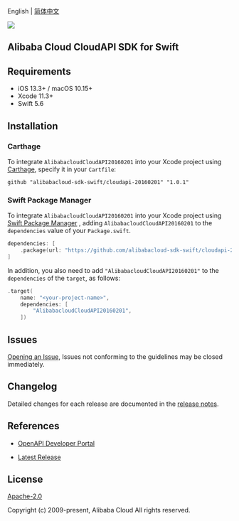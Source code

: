 English | [简体中文](README-CN.md)

![](https://aliyunsdk-pages.alicdn.com/icons/AlibabaCloud.svg)

## Alibaba Cloud CloudAPI SDK for Swift

## Requirements

- iOS 13.3+ / macOS 10.15+
- Xcode 11.3+
- Swift 5.6

## Installation

### Carthage

To integrate `AlibabacloudCloudAPI20160201` into your Xcode project using [Carthage](https://github.com/Carthage/Carthage), specify it in your `Cartfile`:

```ogdl
github "alibabacloud-sdk-swift/cloudapi-20160201" "1.0.1"
```

### Swift Package Manager

To integrate `AlibabacloudCloudAPI20160201` into your Xcode project using [Swift Package Manager](https://swift.org/package-manager/) , adding `AlibabacloudCloudAPI20160201` to the `dependencies` value of your `Package.swift`.

```swift
dependencies: [
    .package(url: "https://github.com/alibabacloud-sdk-swift/cloudapi-20160201.git", from: "1.0.1")
]
```

In addition, you also need to add `"AlibabacloudCloudAPI20160201"` to the `dependencies` of the `target`, as follows:

```swift
.target(
    name: "<your-project-name>",
    dependencies: [
        "AlibabacloudCloudAPI20160201",
    ])
```

## Issues

[Opening an Issue](https://github.com/alibabacloud-sdk-swift/cloudapi-20160201/issues/new), Issues not conforming to the guidelines may be closed immediately.

## Changelog

Detailed changes for each release are documented in the [release notes](./ChangeLog.txt).

## References

* [OpenAPI Developer Portal](https://next.api.alibabacloud.com/home)
- [Latest Release](https://github.com/alibabacloud-sdk-swift/cloudapi-20160201)

## License

[Apache-2.0](http://www.apache.org/licenses/LICENSE-2.0)

Copyright (c) 2009-present, Alibaba Cloud All rights reserved.
